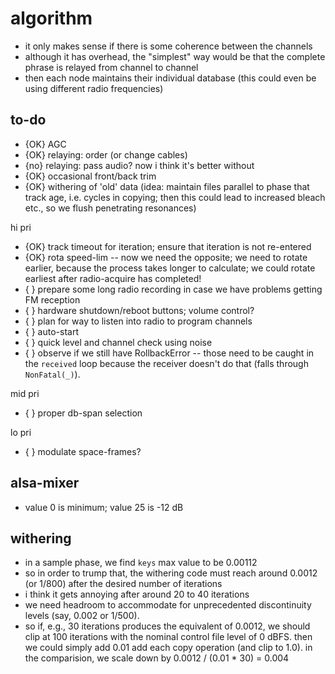 # algorithm

- it only makes sense if there is some coherence between the channels
- although it has overhead, the "simplest" way would be that the complete
  phrase is relayed from channel to channel
- then each node maintains their individual database (this could even be
  using different radio frequencies)

## to-do

- {OK} AGC
- {OK} relaying: order (or change cables)
- {no} relaying: pass audio? now i think it's better without
- {OK} occasional front/back trim
- {OK} withering of 'old' data (idea: maintain files parallel to phase that track age, i.e. cycles in copying;
  then this could lead to increased bleach etc., so we flush penetrating resonances)

hi pri

- {OK} track timeout for iteration; ensure that iteration is not re-entered
- {OK} rota speed-lim -- now we need the opposite; we need to rotate earlier, because the process
       takes longer to calculate; we could rotate earliest after radio-acquire has completed!
- {  } prepare some long radio recording in case we have problems getting FM reception
- {  } hardware shutdown/reboot buttons; volume control?
- {  } plan for way to listen into radio to program channels
- {  } auto-start
- {  } quick level and channel check using noise
- {  } observe if we still have RollbackError -- those need to be caught in the `received` loop
       because the receiver doesn't do that (falls through `NonFatal(_)`).

mid pri

- {  } proper db-span selection

lo pri

- {  } modulate space-frames?

## alsa-mixer

- value 0 is minimum; value 25 is -12 dB

## withering

- in a sample phase, we find `keys` max value to be 0.00112
- so in order to trump that, the withering code must reach around 0.0012 (or 1/800) after
  the desired number of iterations
- i think it gets annoying after around 20 to 40 iterations
- we need headroom to accommodate for unprecedented discontinuity levels (say, 0.002 or 1/500).
- so if, e.g., 30 iterations produces the equivalent of 0.0012, we should clip at 100 iterations
  with the nominal control file level of 0 dBFS. then we could simply add 0.01 add each copy operation
  (and clip to 1.0). in the comparision, we scale down by 0.0012 / (0.01 * 30) = 0.004
